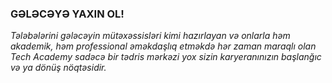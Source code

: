### GƏLƏCƏYƏ YAXIN OL!

*Tələbələrini gələcəyin mütəxəssisləri kimi hazırlayan və onlarla həm akademik, həm professional əməkdaşlıq etməkdə hər zaman maraqlı olan Tech Academy sadəcə bir tədris mərkəzi yox sizin karyeranınızın başlanğıc və ya dönüş nöqtəsidir.*